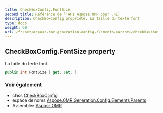 ```yaml
---
title: CheckBoxConfig.FontSize
second_title: Référence de l'API Aspose.OMR pour .NET
description: CheckBoxConfig propriété. La taille du texte font
type: docs
weight: 60
url: /fr/net/aspose.omr.generation.config.elements.parents/checkboxconfig/fontsize/
---
```

## CheckBoxConfig.FontSize property

La taille du texte font

```csharp
public int FontSize { get; set; }
```

### Voir également

* class [CheckBoxConfig](../)
* espace de noms [Aspose.OMR.Generation.Config.Elements.Parents](../../checkboxconfig/)
* Assemblée [Aspose.OMR](../../../)



